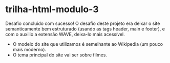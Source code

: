 # trilha-html-modulo-3
Desafio concluido com sucesso! O desafio deste projeto era deixar o site semanticamente bem estruturado (usando as tags header, main e footer), e com o auxilio a extensão WAVE, deixa-lo mais acessível. 
 - O modelo do site que utilizamos é semelhante ao Wikipedia (um pouco mais moderno).
 - O tema principal do site vai ser sobre filmes.    
